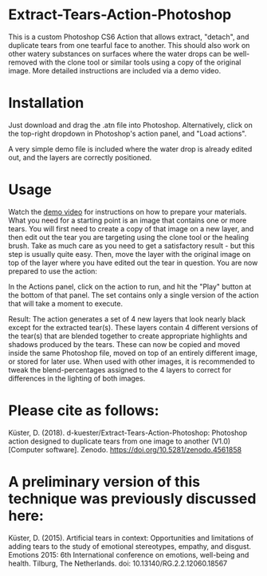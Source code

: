 # Extract-Tears-Action-Photoshop
This is a custom Photoshop CS6 Action that allows extract, "detach", and duplicate tears from one tearful face to another. This should also work on other watery substances on surfaces where the water drops can be well-removed with the clone tool or similar tools using a copy of the original image. More detailed instructions are included via a demo video.

# Installation

Just download and drag the .atn file into Photoshop. Alternatively, click on the top-right dropdown in Photoshop's action panel, and "Load actions".

A very simple demo file is included where the water drop is already edited out, and the layers are correctly positioned.

# Usage
Watch the <a href="https://owncloud.csl.uni-bremen.de/s/Ad5zsaBjSYb7EQy">demo video</a> for instructions on how to prepare your materials. What you need for a starting point is an image that contains one or more tears. You will first need to create a copy of that image on a new layer, and then edit out the tear you are targeting using the clone tool or the healing brush. Take as much care as you need to get a satisfactory result - but this step is usually quite easy. Then, move the layer with the original image on top of the layer where you have edited out the tear in question. You are now prepared to use the action:

In the Actions panel, click on the action to run, and hit the "Play" button at the bottom of that panel. The set contains only a single version of the action that will take a moment to execute.

Result: The action generates a set of 4 new layers that look nearly black except for the extracted tear(s). These layers contain 4 different versions of the tear(s) that are blended together to create appropriate highlights and shadows produced by the tears. These can now be copied and moved inside the same Photoshop file, moved on top of an entirely different image, or stored for later use. When used with other images, it is recommended to tweak the blend-percentages assigned to the 4 layers to correct for differences in the lighting of both images.

# Please cite as follows:
Küster, D. (2018). d-kuester/Extract-Tears-Action-Photoshop: Photoshop action designed to duplicate tears from one image to another (V1.0) [Computer software]. Zenodo. https://doi.org/10.5281/zenodo.4561858

# A preliminary version of this technique was previously discussed here:
Küster, D. (2015). Artificial tears in context: Opportunities and limitations of adding tears to the study of emotional stereotypes, empathy, and disgust. Emotions 2015: 6th International conference on emotions, well-being and health. Tilburg, The Netherlands. doi: 10.13140/RG.2.2.12060.18567
